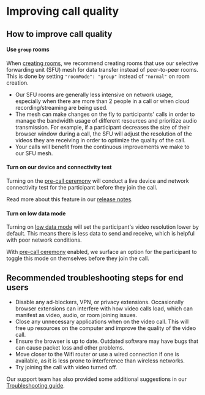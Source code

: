 # Improving call quality

## How to improve call quality

#### **Use `group` rooms**

When [creating rooms](../../reference/whereby-rest-api-reference/#create-meeting), we recommend creating rooms that use our selective forwarding unit (SFU) mesh for data transfer instead of peer-to-peer rooms. This is done by setting `"roomMode": "group"` instead of `"normal"` on room creation.&#x20;

* Our SFU rooms are generally less intensive on network usage, especially when there are more than 2 people in a call or when cloud recording/streaming are being used.
* The mesh can make changes on the fly to participants' calls in order to manage the bandwidth usage of different resources and prioritize audio transmission. For example, if a participant decreases the size of their browser window during a call, the SFU will adjust the resolution of the videos they are receiving in order to optimize the quality of the call. &#x20;
* Your calls will benefit from the continuous improvements we make to our SFU mesh.

#### **Turn on our device and connectivity test**

Turning on the [pre-call ceremony](https://docs.whereby.com/customizing-rooms/using-url-parameters#precallceremony-less-than-on-or-off-greater-than) will conduct a live device and network connectivity test for the participant before they join the call.&#x20;

Read more about this feature in our [release notes](https://whereby.launchnotes.io/announcements/pre-call-device-connectivity-tests).

#### **Turn on low data mode**

Turning on [low data mode](https://docs.whereby.com/customizing-rooms/using-url-parameters#lowdata-less-than-on-or-off-greater-than) will set the participant's video resolution lower by default. This means there is less data to send and receive, which is helpful with poor network conditions.

With [pre-call ceremony](../../whereby-101/customizing-rooms/using-url-parameters.md#precallceremony-less-than-on-or-off-greater-than) enabled, we surface an option for the participant to toggle this mode on themselves before they join the call.&#x20;

## **Recommended troubleshooting steps for end users**

* Disable any ad-blockers, VPN, or privacy extensions. Occasionally browser extensions can interfere with how video calls load, which can manifest as video, audio, or room joining issues.
* Close any unnecessary applications when on the video call. This will free up resources on the computer and improve the quality of the video call.
* Ensure the browser is up to date. Outdated software may have bugs that can cause packet loss and other problems.
* Move closer to the Wifi router or use a wired connection if one is available, as it is less prone to interference than wireless networks.
* Try joining the call with video turned off.

Our support team has also provided some additional suggestions in our [Troubleshooting guide](../../end-user/end-user-support-guides/end-user-documentation.md).
